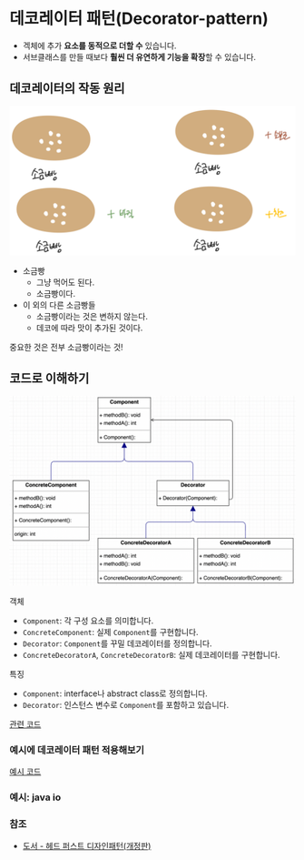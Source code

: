 # 데코레이터 패턴(Decorator-pattern)

- 겍체에 추가 **요소를 동적으로 더할 수** 있습니다.
- 서브클래스를 만들 때보다 **훨씬 더 유연하게 기능을 확장**할 수 있습니다.


## 데코레이터의 작동 원리

![소금빵 예시](/design-pattern/img/decorator-pattern_bread.png)

- 소금빵
    - 그냥 먹어도 된다.
    - 소금빵이다.
- 이 외의 다른 소금빵들
    - 소금빵이라는 것은 변하지 않는다.
    - 데코에 따라 맛이 추가된 것이다.

중요한 것은 전부 소금빵이라는 것!

## 코드로 이해하기

![구조](/design-pattern/img/decorator-pattern_structure.png)

객체

- `Component`: 각 구성 요소를 의미합니다.
- `ConcreteComponent`: 실제 `Component`를 구현합니다.
- `Decorator`: `Component`를 꾸밀 데코레이터를 정의합니다.
- `ConcreteDecoratorA`, `ConcreteDecoratorB`: 실제 데코레이터를 구현합니다.

특징

- `Component`: interface나 abstract class로 정의합니다.
- `Decorator`: 인스턴스 변수로 `Component`를 포함하고 있습니다.

[관련 코드](https://github.com/sujeong-0/design-pattern/tree/2049242bc06a290445a0e478a2d4910dc5dd8f0b)

### 예시에 데코레이터 패턴 적용해보기

[예시 코드](https://github.com/sujeong-0/design-pattern/tree/770a6f67610de5a2a697422c0a861597cf1287c1)


### 예시: java io


### 참조

- [도서 - 헤드 퍼스트 디자인패턴(개정판)](https://www.hanbit.co.kr/store/books/look.php?p_code=B6113501223)